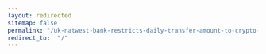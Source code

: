 ```yaml
---
layout: redirected
sitemap: false
permalink: "/uk-natwest-bank-restricts-daily-transfer-amount-to-crypto-exchanges-including-binance/feed/"
redirect_to:  "/"
---
```

